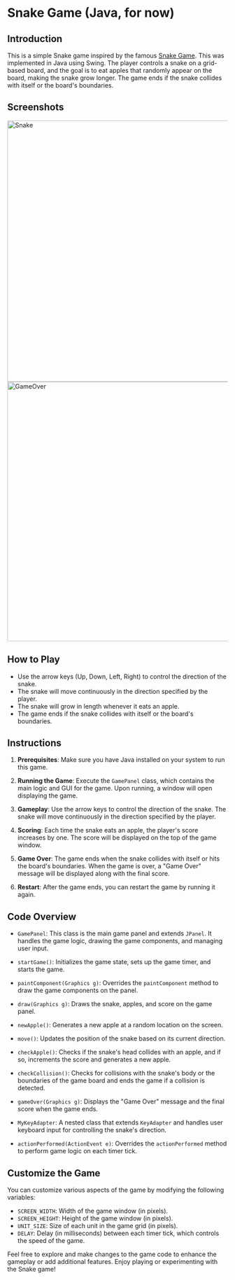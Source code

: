 # Snake Game (Java, for now)

## Introduction

This is a simple Snake game inspired by the famous [Snake Game](https://g.co/kgs/k8VnSC). This was implemented in Java using Swing. The player controls a snake on a grid-based board, and the goal is to eat apples that randomly appear on the board, making the snake grow longer. The game ends if the snake collides with itself or the board's boundaries.

## Screenshots
<img width="597" alt="Snake" src="https://github.com/GriffinMichalak/Snake-Game/assets/81431781/7ffb122f-97c5-4b98-9dde-6a42d96bb0eb">
<img width="593" alt="GameOver" src="https://github.com/GriffinMichalak/Snake-Game/assets/81431781/91534602-43f2-4201-8fe5-2cf272e536e4">


## How to Play

- Use the arrow keys (Up, Down, Left, Right) to control the direction of the snake.
- The snake will move continuously in the direction specified by the player.
- The snake will grow in length whenever it eats an apple.
- The game ends if the snake collides with itself or the board's boundaries.

## Instructions

1. **Prerequisites**: Make sure you have Java installed on your system to run this game.

2. **Running the Game**: Execute the `GamePanel` class, which contains the main logic and GUI for the game. Upon running, a window will open displaying the game.

3. **Gameplay**: Use the arrow keys to control the direction of the snake. The snake will move continuously in the direction specified by the player.

4. **Scoring**: Each time the snake eats an apple, the player's score increases by one. The score will be displayed on the top of the game window.

5. **Game Over**: The game ends when the snake collides with itself or hits the board's boundaries. When the game is over, a "Game Over" message will be displayed along with the final score.

6. **Restart**: After the game ends, you can restart the game by running it again.

## Code Overview

- `GamePanel`: This class is the main game panel and extends `JPanel`. It handles the game logic, drawing the game components, and managing user input.

- `startGame()`: Initializes the game state, sets up the game timer, and starts the game.

- `paintComponent(Graphics g)`: Overrides the `paintComponent` method to draw the game components on the panel.

- `draw(Graphics g)`: Draws the snake, apples, and score on the game panel.

- `newApple()`: Generates a new apple at a random location on the screen.

- `move()`: Updates the position of the snake based on its current direction.

- `checkApple()`: Checks if the snake's head collides with an apple, and if so, increments the score and generates a new apple.

- `checkCollision()`: Checks for collisions with the snake's body or the boundaries of the game board and ends the game if a collision is detected.

- `gameOver(Graphics g)`: Displays the "Game Over" message and the final score when the game ends.

- `MyKeyAdapter`: A nested class that extends `KeyAdapter` and handles user keyboard input for controlling the snake's direction.

- `actionPerformed(ActionEvent e)`: Overrides the `actionPerformed` method to perform game logic on each timer tick.

## Customize the Game

You can customize various aspects of the game by modifying the following variables:

- `SCREEN_WIDTH`: Width of the game window (in pixels).
- `SCREEN_HEIGHT`: Height of the game window (in pixels).
- `UNIT_SIZE`: Size of each unit in the game grid (in pixels).
- `DELAY`: Delay (in milliseconds) between each timer tick, which controls the speed of the game.

Feel free to explore and make changes to the game code to enhance the gameplay or add additional features. Enjoy playing or experimenting with the Snake game!
